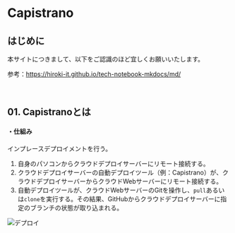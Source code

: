 # Capistrano

## はじめに

本サイトにつきまして、以下をご認識のほど宜しくお願いいたします。

参考：https://hiroki-it.github.io/tech-notebook-mkdocs/md/

<br>

## 01. Capistranoとは

#### ・仕組み

インプレースデプロイメントを行う。

1. 自身のパソコンからクラウドデプロイサーバーにリモート接続する。
2. クラウドデプロイサーバーの自動デプロイツール（例：Capistrano）が、クラウドデプロイサーバーからクラウドWebサーバーにリモート接続する。
3. 自動デプロイツールが、クラウドWebサーバーのGitを操作し、```pull```あるいは```clone```を実行する。その結果、GitHubからクラウドデプロイサーバーに指定のブランチの状態が取り込まれる。

![デプロイ](https://raw.githubusercontent.com/hiroki-it/tech-notebook/master/images/デプロイ.png)
